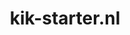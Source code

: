 ---
layout: post
title: "kik-starter.nl"
internal_url: "/dutchgov/kik-starter.nl.html"
subdomains_count: 2
all_subdomains_count: 3
urls_count: 2
ssl_rank: 0
http_rank: 27.5
url_link: /data/kik-starter.nl/urls.txt
all_subdomains_link: /data/kik-starter.nl/all_subdomains.txt
subdomains_link: /data/kik-starter.nl/subdomains.txt
categories: dutchgov
---
